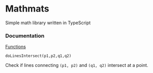 # Mathmats

Simple math library written in TypeScript

### Documentation

[Functions](####Functions)

`doLinesIntersect(p1,p2,q1,q2)`

Check if lines connecting `(p1, p2)` and `(q1, q2)` intersect at a point. 
